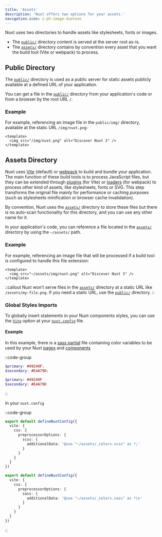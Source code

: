 ```yaml
---
title: 'Assets'
description: 'Nuxt offers two options for your assets.'
navigation.icon: i-ph-image-duotone
---
```


Nuxt uses two directories to handle assets like stylesheets, fonts or images.

- The [`public/`](/docs/guide/directory-structure/public) directory content is served at the server root as-is.
- The [`assets/`](/docs/guide/directory-structure/assets) directory contains by convention every asset that you want the build tool (Vite or webpack) to process.

## Public Directory

The [`public/`](/docs/guide/directory-structure/public) directory is used as a public server for static assets publicly available at a defined URL of your application.

You can get a file in the [`public/`](/docs/guide/directory-structure/public) directory from your application's code or from a browser by the root URL `/`.

### Example

For example, referencing an image file in the `public/img/` directory, available at the static URL `/img/nuxt.png`:

```vue [app.vue]
<template>
  <img src="/img/nuxt.png" alt="Discover Nuxt 3" />
</template>
```

## Assets Directory

Nuxt uses [Vite](https://vitejs.dev/guide/assets.html) (default) or [webpack](https://webpack.js.org/guides/asset-management) to build and bundle your application. The main function of these build tools is to process JavaScript files, but they can be extended through [plugins](https://vitejs.dev/plugins) (for Vite) or [loaders](https://webpack.js.org/loaders) (for webpack) to process other kind of assets, like stylesheets, fonts or SVG. This step transforms the original file mainly for performance or caching purposes (such as stylesheets minification or browser cache invalidation).

By convention, Nuxt uses the [`assets/`](/docs/guide/directory-structure/assets) directory to store these files but there is no auto-scan functionality for this directory, and you can use any other name for it.

In your application's code, you can reference a file located in the [`assets/`](/docs/guide/directory-structure/assets) directory by using the `~/assets/` path.

### Example

For example, referencing an image file that will be processed if a build tool is configured to handle this file extension:

```vue [app.vue]
<template>
  <img src="~/assets/img/nuxt.png" alt="Discover Nuxt 3" />
</template>
```

::callout
Nuxt won't serve files in the [`assets/`](/docs/guide/directory-structure/assets) directory at a static URL like `/assets/my-file.png`. If you need a static URL, use the [`public/`](#public-directory) directory.
::

### Global Styles Imports

To globally insert statements in your Nuxt components styles, you can use the [`Vite`](/docs/api/nuxt-config#vite) option at your [`nuxt.config`](/docs/api/nuxt-config) file.

#### Example

In this example, there is a [sass partial](https://sass-lang.com/documentation/at-rules/use#partials) file containing color variables to be used by your Nuxt [pages](/docs/guide/directory-structure/pages) and [components](/docs/guide/directory-structure/components)

::code-group

```scss [assets/_colors.scss]
$primary: #49240F;
$secondary: #E4A79D;
```

```sass [assets/_colors.sass]
$primary: #49240F
$secondary: #E4A79D
```

::

In your `nuxt.config`

::code-group

```ts [SCSS]
export default defineNuxtConfig({
  vite: {
    css: {
      preprocessorOptions: {
        scss: {
          additionalData: '@use "~/assets/_colors.scss" as *;'
        }
      }
    }
  }
})
```

```ts [SASS]
export default defineNuxtConfig({
  vite: {
    css: {
      preprocessorOptions: {
        sass: {
          additionalData: '@use "~/assets/_colors.sass" as *\n'
        }
      }
    }
  }
})
```

::
